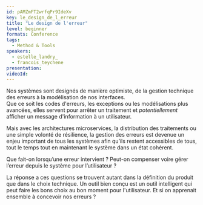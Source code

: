 ```yaml
---
id: pAMZmFT2wrfqPr9IdeXv
key: le_design_de_l_erreur
title: "Le design de l'erreur"
level: beginner
formats: Conference 
tags:
  - Method & Tools
speakers:
  - estelle_landry_
  - francois_teychene
presentation:
videoId:
---
```

Nos systèmes sont designés de manière optimiste, de la gestion technique des erreurs à la modélisation de nos interfaces.  
Que ce soit les codes d'erreurs, les exceptions ou les modélisations plus avancées, elles servent pour arrêter un traitement et _potentiellement_ afficher un message d'information à un utilisateur.

Mais avec les architectures microservices, la distribution des traitements ou une simple volonté de résilience, la gestion des erreurs est devenue un enjeu important de tous les systèmes afin qu’ils restent accessibles de tous, tout le temps tout en maintenant le système dans un état cohérent.

Que fait-on lorsqu’une erreur intervient ? Peut-on compenser voire gérer l’erreur depuis le système pour l’utilisateur ?

La réponse a ces questions se trouvent autant dans la définition du produit que dans le choix technique.
Un outil bien conçu est un outil intelligent qui peut faire les bons choix au bon moment pour l'utilisateur. Et si on apprenait ensemble à concevoir nos erreurs ?
